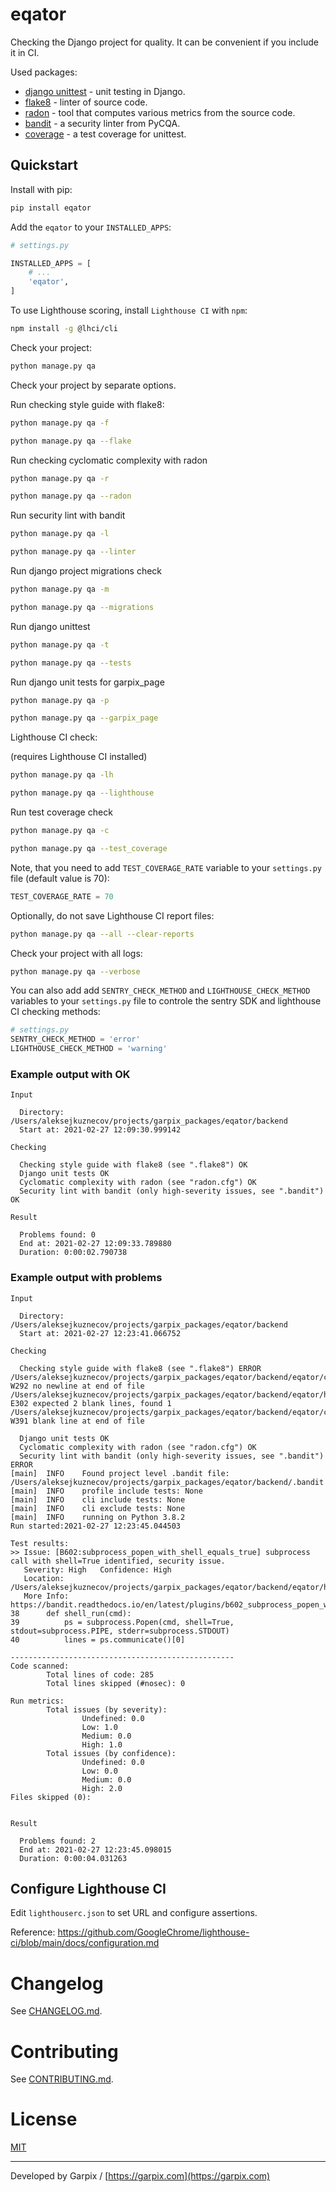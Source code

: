 # eqator

Checking the Django project for quality. It can be convenient if you include it in CI.

Used packages: 

* [django unittest](https://docs.djangoproject.com/en/3.1/topics/testing/overview/) - unit testing in Django.
* [flake8](https://pypi.org/project/flake8/) - linter of source code.
* [radon](https://pypi.org/project/radon/) - tool that computes various metrics from the source code.
* [bandit](https://pypi.org/project/bandit/) - a security linter from PyCQA.
* [coverage](https://pypi.org/project/coverage/) - a test coverage for unittest.

## Quickstart

Install with pip:

```bash
pip install eqator
```

Add the `eqator` to your `INSTALLED_APPS`:

```python
# settings.py

INSTALLED_APPS = [
    # ...
    'eqator',
]
```

To use Lighthouse scoring, install `Lighthouse CI` with `npm`:

```bash
npm install -g @lhci/cli
```

Check your project:

```bash
python manage.py qa
```


Check your project by separate options.

Run checking style guide with flake8:

```bash
python manage.py qa -f
```

```bash
python manage.py qa --flake
```

Run checking cyclomatic complexity with radon

```bash
python manage.py qa -r
```

```bash
python manage.py qa --radon
```

Run security lint with bandit

```bash
python manage.py qa -l
```

```bash
python manage.py qa --linter
```

Run django project migrations check

```bash
python manage.py qa -m
```

```bash
python manage.py qa --migrations
```

Run django unittest

```bash
python manage.py qa -t
```

```bash
python manage.py qa --tests
```

Run django unit tests for garpix_page

```bash
python manage.py qa -p
```

```bash
python manage.py qa --garpix_page
```

Lighthouse CI check:

(requires Lighthouse CI installed)

```bash
python manage.py qa -lh
```

```bash
python manage.py qa --lighthouse
```

Run test coverage check

```bash
python manage.py qa -c
```

```bash
python manage.py qa --test_coverage
```

Note, that you need to add `TEST_COVERAGE_RATE` variable to your `settings.py` file (default value is 70):

```python
TEST_COVERAGE_RATE = 70
```

Optionally, do not save Lighthouse CI report files:

```bash
python manage.py qa --all --clear-reports
```

Check your project with all logs:

```bash
python manage.py qa --verbose
```

You can also add add `SENTRY_CHECK_METHOD` and `LIGHTHOUSE_CHECK_METHOD` variables to your `settings.py` file to controle the sentry SDK and lighthouse CI checking methods:

```python
# settings.py
SENTRY_CHECK_METHOD = 'error'
LIGHTHOUSE_CHECK_METHOD = 'warning'
```


### Example output with OK

```
Input

  Directory: /Users/aleksejkuznecov/projects/garpix_packages/eqator/backend
  Start at: 2021-02-27 12:09:30.999142

Checking

  Checking style guide with flake8 (see ".flake8") OK
  Django unit tests OK
  Cyclomatic complexity with radon (see "radon.cfg") OK
  Security lint with bandit (only high-severity issues, see ".bandit") OK

Result

  Problems found: 0
  End at: 2021-02-27 12:09:33.789880
  Duration: 0:00:02.790738

```

### Example output with problems

```
Input

  Directory: /Users/aleksejkuznecov/projects/garpix_packages/eqator/backend
  Start at: 2021-02-27 12:23:41.066752

Checking

  Checking style guide with flake8 (see ".flake8") ERROR
/Users/aleksejkuznecov/projects/garpix_packages/eqator/backend/eqator/constants.py:18:4: W292 no newline at end of file
/Users/aleksejkuznecov/projects/garpix_packages/eqator/backend/eqator/helpers.py:38:1: E302 expected 2 blank lines, found 1
/Users/aleksejkuznecov/projects/garpix_packages/eqator/backend/eqator/colors.py:9:1: W391 blank line at end of file

  Django unit tests OK
  Cyclomatic complexity with radon (see "radon.cfg") OK
  Security lint with bandit (only high-severity issues, see ".bandit") ERROR
[main]  INFO    Found project level .bandit file: /Users/aleksejkuznecov/projects/garpix_packages/eqator/backend/.bandit
[main]  INFO    profile include tests: None
[main]  INFO    cli include tests: None
[main]  INFO    cli exclude tests: None
[main]  INFO    running on Python 3.8.2
Run started:2021-02-27 12:23:45.044503

Test results:
>> Issue: [B602:subprocess_popen_with_shell_equals_true] subprocess call with shell=True identified, security issue.
   Severity: High   Confidence: High
   Location: /Users/aleksejkuznecov/projects/garpix_packages/eqator/backend/eqator/helpers.py:39
   More Info: https://bandit.readthedocs.io/en/latest/plugins/b602_subprocess_popen_with_shell_equals_true.html
38      def shell_run(cmd):
39          ps = subprocess.Popen(cmd, shell=True, stdout=subprocess.PIPE, stderr=subprocess.STDOUT)
40          lines = ps.communicate()[0]

--------------------------------------------------
Code scanned:
        Total lines of code: 285
        Total lines skipped (#nosec): 0

Run metrics:
        Total issues (by severity):
                Undefined: 0.0
                Low: 1.0
                Medium: 0.0
                High: 1.0
        Total issues (by confidence):
                Undefined: 0.0
                Low: 0.0
                Medium: 0.0
                High: 2.0
Files skipped (0):


Result

  Problems found: 2
  End at: 2021-02-27 12:23:45.098015
  Duration: 0:00:04.031263

```

## Configure Lighthouse CI
Edit `lighthouserc.json` to set URL and configure assertions. 

Reference: https://github.com/GoogleChrome/lighthouse-ci/blob/main/docs/configuration.md

# Changelog

See [CHANGELOG.md](CHANGELOG.md).

# Contributing

See [CONTRIBUTING.md](CONTRIBUTING.md).

# License

[MIT](LICENSE)

---

Developed by Garpix / [https://garpix.com](https://garpix.com)